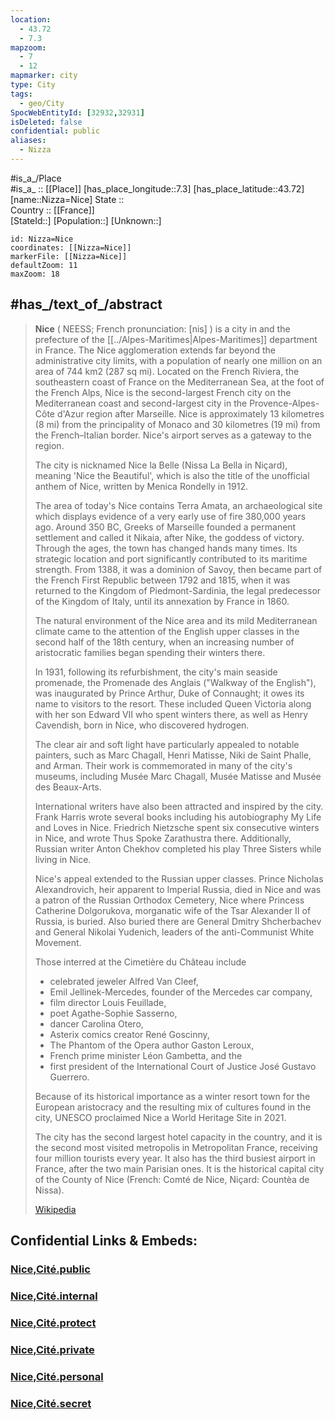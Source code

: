```yaml
---
location:
  - 43.72
  - 7.3
mapzoom:
  - 7
  - 12
mapmarker: city
type: City
tags:
  - geo/City
SpocWebEntityId: [32932,32931]
isDeleted: false
confidential: public
aliases:
  - Nizza
---
```


#is_a_/Place  
#is_a_ :: [[Place]] 
[has_place_longitude::7.3] 
[has_place_latitude::43.72] 
[name::Nizza=Nice] 
State ::  
Country :: [[France]]  
[StateId::] 
[Population::] 
[Unknown::] 


```leaflet
id: Nizza=Nice
coordinates: [[Nizza=Nice]] 
markerFile: [[Nizza=Nice]] 
defaultZoom: 11 
maxZoom: 18
```


## #has_/text_of_/abstract  

> **Nice** ( NEESS; French pronunciation: [nis] ) is a city in 
> and the prefecture of the [[../Alpes-Maritimes|Alpes-Maritimes]] department in France. 
> The Nice agglomeration extends far beyond the administrative city limits, 
> with a population of nearly one million on an area of 744 km2 (287 sq mi). 
> Located on the French Riviera, 
> the southeastern coast of France on the Mediterranean Sea, 
> at the foot of the French Alps, 
> Nice is the second-largest French city on the Mediterranean coast 
> and second-largest city in the Provence-Alpes-Côte d'Azur region after Marseille. 
> Nice is approximately 13 kilometres (8 mi) from the principality of Monaco 
> and 30 kilometres (19 mi) from the French–Italian border. 
> Nice's airport serves as a gateway to the region.
>
> The city is nicknamed Nice la Belle (Nissa La Bella in Niçard), 
> meaning 'Nice the Beautiful', 
> which is also the title of the unofficial anthem of Nice, 
> written by Menica Rondelly in 1912. 
> 
> The area of today's Nice contains Terra Amata, an archaeological site 
> which displays evidence of a very early use of fire 380,000 years ago. 
> Around 350 BC, Greeks of Marseille founded a permanent settlement 
> and called it Nikaia, after Nike, the goddess of victory. 
> Through the ages, the town has changed hands many times. 
> Its strategic location and port significantly contributed to its maritime strength. 
> From 1388, it was a dominion of Savoy, 
> then became part of the French First Republic between 1792 and 1815, 
> when it was returned to the Kingdom of Piedmont-Sardinia, 
> the legal predecessor of the Kingdom of Italy, 
> until its annexation by France in 1860.
>
> The natural environment of the Nice area and its mild Mediterranean climate 
> came to the attention of the English upper classes 
> in the second half of the 18th century, 
> when an increasing number of aristocratic families 
> began spending their winters there. 
> 
> In 1931, following its refurbishment, 
> the city's main seaside promenade, the Promenade des Anglais 
> ("Walkway of the English"), was inaugurated by Prince Arthur, Duke of Connaught; 
> it owes its name to visitors to the resort. 
> These included Queen Victoria along with her son Edward VII 
> who spent winters there, as well as Henry Cavendish, 
> born in Nice, who discovered hydrogen.
>
> The clear air and soft light have particularly appealed to notable painters, 
> such as Marc Chagall, Henri Matisse, Niki de Saint Phalle, and Arman. 
> Their work is commemorated in many of the city's museums, 
> including Musée Marc Chagall, Musée Matisse and Musée des Beaux-Arts. 
> 
> International writers have also been attracted and inspired by the city. 
> Frank Harris wrote several books including his autobiography My Life and Loves in Nice. 
> Friedrich Nietzsche spent six consecutive winters in Nice, 
> and wrote Thus Spoke Zarathustra there. 
> Additionally, Russian writer Anton Chekhov completed his play Three Sisters while living in Nice.
>
> Nice's appeal extended to the Russian upper classes. 
> Prince Nicholas Alexandrovich, heir apparent to Imperial Russia, 
> died in Nice and was a patron of the Russian Orthodox Cemetery, Nice 
> where Princess Catherine Dolgorukova, 
> morganatic wife of the Tsar Alexander II of Russia, is buried. 
> Also buried there are General Dmitry Shcherbachev and General Nikolai Yudenich, 
> leaders of the anti-Communist White Movement.
>
> Those interred at the Cimetière du Château include 
> - celebrated jeweler Alfred Van Cleef, 
> - Emil Jellinek-Mercedes, founder of the Mercedes car company, 
> - film director Louis Feuillade, 
> - poet Agathe-Sophie Sasserno, 
> - dancer Carolina Otero, 
> - Asterix comics creator René Goscinny, 
> - The Phantom of the Opera author Gaston Leroux, 
> - French prime minister Léon Gambetta, and the 
> - first president of the International Court of Justice José Gustavo Guerrero.
>
> Because of its historical importance as a winter resort town 
> for the European aristocracy and the resulting mix of cultures found in the city, 
> UNESCO proclaimed Nice a World Heritage Site in 2021. 
> 
> The city has the second largest hotel capacity in the country, 
> and it is the second most visited metropolis in Metropolitan France, 
> receiving four million tourists every year. 
> It also has the third busiest airport in France, after the two main Parisian ones. 
> It is the historical capital city of the County of Nice 
> (French: Comté de Nice, Niçard: Countèa de Nissa).
>
> [Wikipedia](https://en.wikipedia.org/wiki/Nice)


## Confidential Links & Embeds: 

### [Nice,Cité.public](/_public/\Earth\Continent\Europe\Europe~West\France\regions~France\Provence-Alpes-Côte_d'Azur\departments~Provence\Alpes-Maritimes\communes~Alpes-Maritimes\Nice,Commune\cities~NiceNice,Cité.public.md) 

### [Nice,Cité.internal](/_internal/\Earth\Continent\Europe\Europe~West\France\regions~France\Provence-Alpes-Côte_d'Azur\departments~Provence\Alpes-Maritimes\communes~Alpes-Maritimes\Nice,Commune\cities~NiceNice,Cité.internal.md) 

### [Nice,Cité.protect](/_protect/\Earth\Continent\Europe\Europe~West\France\regions~France\Provence-Alpes-Côte_d'Azur\departments~Provence\Alpes-Maritimes\communes~Alpes-Maritimes\Nice,Commune\cities~NiceNice,Cité.protect.md) 

### [Nice,Cité.private](/_private/\Earth\Continent\Europe\Europe~West\France\regions~France\Provence-Alpes-Côte_d'Azur\departments~Provence\Alpes-Maritimes\communes~Alpes-Maritimes\Nice,Commune\cities~NiceNice,Cité.private.md) 

### [Nice,Cité.personal](/_personal/\Earth\Continent\Europe\Europe~West\France\regions~France\Provence-Alpes-Côte_d'Azur\departments~Provence\Alpes-Maritimes\communes~Alpes-Maritimes\Nice,Commune\cities~NiceNice,Cité.personal.md) 

### [Nice,Cité.secret](/_secret/\Earth\Continent\Europe\Europe~West\France\regions~France\Provence-Alpes-Côte_d'Azur\departments~Provence\Alpes-Maritimes\communes~Alpes-Maritimes\Nice,Commune\cities~NiceNice,Cité.secret.md)

